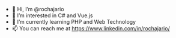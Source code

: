 - 👋 Hi, I’m @rochajario
- 👀 I’m interested in C# and Vue.js
- 🌱 I’m currently learning PHP and Web Technology
- 📫 You can reach me at https://www.linkedin.com/in/rochajario/

<!---
rochajario/rochajario is a ✨ special ✨ repository because its `README.md` (this file) appears on your GitHub profile.
You can click the Preview link to take a look at your changes.
--->
